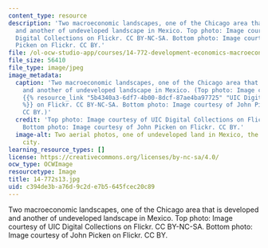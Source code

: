 ```yaml
---
content_type: resource
description: 'Two macroeconomic landscapes, one of the Chicago area that is developed
  and another of undeveloped landscape in Mexico. Top photo: Image courtesy of UIC
  Digital Collections on Flickr. CC BY-NC-SA. Bottom photo: Image courtesy of John
  Picken on Flickr. CC BY.'
file: /ol-ocw-studio-app/courses/14-772-development-economics-macroeconomics-spring-2013/c394de3ba76d9c2de7b5645fcec20c89_14-772s13.jpg
file_size: 56410
file_type: image/jpeg
image_metadata:
  caption: 'Two macroeconomic landscapes, one of the Chicago area that is developed
    and another of undeveloped landscape in Mexico. (Top photo: Image courtesy of
    {{% resource_link "5b4340a3-6df7-4b00-8dcf-87ae4ba97725" "UIC Digital Collections"
    %}} on Flickr. CC BY-NC-SA. Bottom photo: Image courtesy of John Picken on Flickr.
    CC BY.)'
  credit: 'Top photo: Image courtesy of UIC Digital Collections on Flickr. CC BY-NC-SA.
    Bottom photo: Image courtesy of John Picken on Flickr. CC BY.'
  image-alt: Two aerial photos, one of undeveloped land in Mexico, the other an industrial
    city.
learning_resource_types: []
license: https://creativecommons.org/licenses/by-nc-sa/4.0/
ocw_type: OCWImage
resourcetype: Image
title: 14-772s13.jpg
uid: c394de3b-a76d-9c2d-e7b5-645fcec20c89
---
```

Two macroeconomic landscapes, one of the Chicago area that is developed and another of undeveloped landscape in Mexico. Top photo: Image courtesy of UIC Digital Collections on Flickr. CC BY-NC-SA. Bottom photo: Image courtesy of John Picken on Flickr. CC BY.